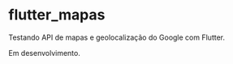 # flutter_mapas

Testando API de mapas e geolocalização do Google com Flutter.

Em desenvolvimento.
